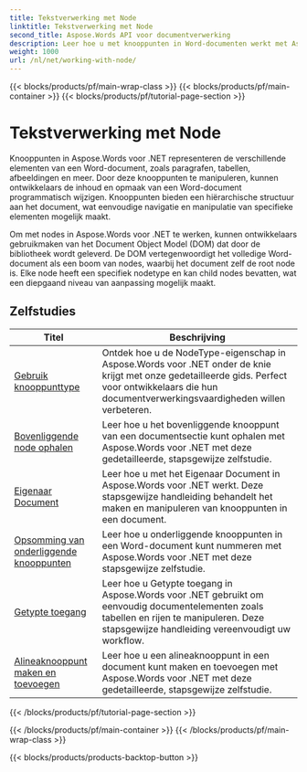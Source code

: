 ```yaml
---
title: Tekstverwerking met Node
linktitle: Tekstverwerking met Node
second_title: Aspose.Words API voor documentverwerking
description: Leer hoe u met knooppunten in Word-documenten werkt met Aspose.Words voor .NET. Gedetailleerde tutorials met codevoorbeelden.
weight: 1000
url: /nl/net/working-with-node/
---
```


{{< blocks/products/pf/main-wrap-class >}}
{{< blocks/products/pf/main-container >}}
{{< blocks/products/pf/tutorial-page-section >}}

# Tekstverwerking met Node

Knooppunten in Aspose.Words voor .NET representeren de verschillende elementen van een Word-document, zoals paragrafen, tabellen, afbeeldingen en meer. Door deze knooppunten te manipuleren, kunnen ontwikkelaars de inhoud en opmaak van een Word-document programmatisch wijzigen. Knooppunten bieden een hiërarchische structuur aan het document, wat eenvoudige navigatie en manipulatie van specifieke elementen mogelijk maakt.

Om met nodes in Aspose.Words voor .NET te werken, kunnen ontwikkelaars gebruikmaken van het Document Object Model (DOM) dat door de bibliotheek wordt geleverd. De DOM vertegenwoordigt het volledige Word-document als een boom van nodes, waarbij het document zelf de root node is. Elke node heeft een specifiek nodetype en kan child nodes bevatten, wat een diepgaand niveau van aanpassing mogelijk maakt.

 ## Zelfstudies
| Titel | Beschrijving |
| --- | --- |
| [Gebruik knooppunttype](./use-node-type/) | Ontdek hoe u de NodeType-eigenschap in Aspose.Words voor .NET onder de knie krijgt met onze gedetailleerde gids. Perfect voor ontwikkelaars die hun documentverwerkingsvaardigheden willen verbeteren. |
| [Bovenliggende node ophalen](./get-parent-node/) | Leer hoe u het bovenliggende knooppunt van een documentsectie kunt ophalen met Aspose.Words voor .NET met deze gedetailleerde, stapsgewijze zelfstudie. |
| [Eigenaar Document](./owner-document/) | Leer hoe u met het Eigenaar Document in Aspose.Words voor .NET werkt. Deze stapsgewijze handleiding behandelt het maken en manipuleren van knooppunten in een document. |
| [Opsomming van onderliggende knooppunten](./enumerate-child-nodes/) | Leer hoe u onderliggende knooppunten in een Word-document kunt nummeren met Aspose.Words voor .NET met deze stapsgewijze zelfstudie. |
| [Getypte toegang](./typed-access/) | Leer hoe u Getypte toegang in Aspose.Words voor .NET gebruikt om eenvoudig documentelementen zoals tabellen en rijen te manipuleren. Deze stapsgewijze handleiding vereenvoudigt uw workflow. |
| [Alineaknooppunt maken en toevoegen](./create-and-add-paragraph-node/) | Leer hoe u een alineaknooppunt in een document kunt maken en toevoegen met Aspose.Words voor .NET met deze gedetailleerde, stapsgewijze zelfstudie. |
{{< /blocks/products/pf/tutorial-page-section >}}

{{< /blocks/products/pf/main-container >}}
{{< /blocks/products/pf/main-wrap-class >}}

{{< blocks/products/products-backtop-button >}}
